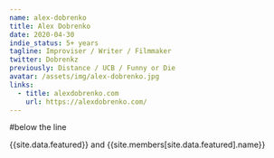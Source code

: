 ```yaml
---
name: alex-dobrenko
title: Alex Dobrenko
date: 2020-04-30
indie_status: 5+ years
tagline: Improviser / Writer / Filmmaker
twitter: Dobrenkz
previously: Distance / UCB / Funny or Die
avatar: /assets/img/alex-dobrenko.jpg
links:
  - title: alexdobrenko.com
    url: https://alexdobrenko.com/
---
```

#below the line

{{site.data.featured}}  and {{site.members[site.data.featured].name}}
